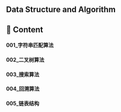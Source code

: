 ## Data Structure and Algorithm

## 📑 Content

#### 001_字符串匹配算法

#### 002_二叉树算法

#### 003_搜索算法

#### 004_回溯算法

#### 005_链表结构
